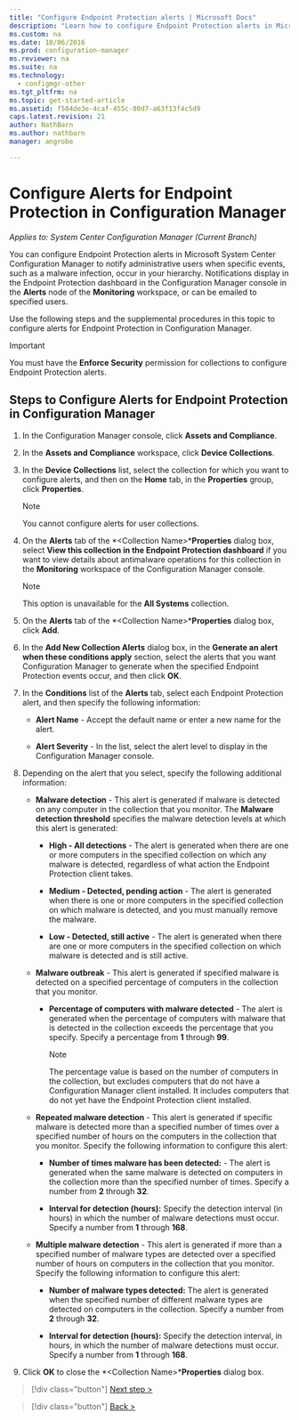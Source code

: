```yaml
---
title: "Configure Endpoint Protection alerts | Microsoft Docs"
description: "Learn how to configure Endpoint Protection alerts in Microsoft System Center 2012 Configuration Manager."
ms.custom: na
ms.date: 10/06/2016
ms.prod: configuration-manager
ms.reviewer: na
ms.suite: na
ms.technology:
  - configmgr-other
ms.tgt_pltfrm: na
ms.topic: get-started-article
ms.assetid: f504de3e-4caf-455c-80d7-a63f13f4c5d9
caps.latest.revision: 21
author: NathBarnms.author: nathbarnmanager: angrobe

---
```


#  Configure Alerts for Endpoint Protection in Configuration Manager*Applies to: System Center Configuration Manager (Current Branch)*
 You can configure Endpoint Protection alerts in Microsoft System Center Configuration Manager to notify administrative users when specific events, such as a malware infection, occur in your hierarchy. Notifications display in the Endpoint Protection dashboard in the Configuration Manager console in the **Alerts** node of the **Monitoring** workspace, or can be emailed to specified users.

 Use the following steps and the supplemental procedures in this topic to configure alerts for Endpoint Protection in Configuration Manager.

> [!IMPORTANT]
>  You must have the **Enforce Security** permission for collections to configure Endpoint Protection alerts.

## Steps to Configure Alerts for Endpoint Protection in Configuration Manager

1.  In the Configuration Manager console, click **Assets and Compliance**.

2.  In the **Assets and Compliance** workspace, click **Device Collections**.

3.  In the **Device Collections** list, select the collection for which you want to configure alerts, and then on the **Home** tab, in the **Properties** group, click **Properties**.

    > [!NOTE]
    >  You cannot configure alerts for user collections.

4.  On the **Alerts** tab of the *<Collection Name\>***Properties** dialog box, select **View this collection in the Endpoint Protection dashboard** if you want to view details about antimalware operations for this collection in the **Monitoring** workspace of the Configuration Manager console.

    > [!NOTE]
    >  This option is unavailable for the **All Systems** collection.

5.  On the **Alerts** tab of the *<Collection Name\>***Properties** dialog box, click **Add**.

6.  In the **Add New Collection Alerts** dialog box, in the **Generate an alert when these conditions apply** section, select the alerts that you want Configuration Manager to generate when the specified Endpoint Protection events occur, and then click **OK**.

7.  In the  **Conditions** list of the **Alerts** tab, select each Endpoint Protection alert, and then specify the following information:

    -   **Alert Name** - Accept the default name or enter a new name for the alert.

    -   **Alert Severity** - In the list, select the alert level to display in the Configuration Manager console.

8.  Depending on the alert that you select, specify the following additional information:

    -   **Malware detection** - This alert is generated if malware is detected on any computer in the collection that you monitor. The **Malware detection threshold** specifies the malware detection levels at which this alert is generated:

        -   **High - All detections** - The alert is generated when there are one or more computers in the specified collection on which any malware is detected, regardless of what action the Endpoint Protection client takes.

        -   **Medium - Detected, pending action** - The alert is generated when there is one or more computers in the specified collection on which malware is detected, and you must manually remove the malware.

        -   **Low - Detected, still active** - The alert is generated when there are one or more computers in the specified collection on which malware is detected and is still active.

    -   **Malware outbreak** - This alert is generated if specified malware is detected on a specified percentage of computers in the collection that you monitor.

        -   **Percentage of computers with malware detected** - The alert is generated when the percentage of computers with malware that is detected in the collection exceeds the percentage that you specify. Specify a percentage from **1** through **99**.

            > [!NOTE]
            >  The percentage value is based on the number of computers in the collection, but excludes computers that do not have a Configuration Manager client installed. It includes computers that do not yet have the Endpoint Protection client installed.

    -   **Repeated malware detection** - This alert is generated if specific malware is detected more than a specified number of times over a specified number of hours on the computers in the collection that you monitor. Specify the following information to configure this alert:

        -   **Number of times malware has been detected:** - The alert is generated when the same malware is detected on computers in the collection more than the specified number of times. Specify a number from **2** through **32**.

        -   **Interval for detection (hours):** Specify the detection interval (in hours) in which the number of malware detections must occur. Specify a number from **1** through **168**.

    -   **Multiple malware detection** - This alert is generated if more than a specified number of malware types are detected over a specified number of hours on computers in the collection that you monitor. Specify the following information to configure this alert:

        -   **Number of malware types detected:** The alert is generated when the specified number of different malware types are detected on computers in the collection. Specify a number from **2** through **32**.

        -   **Interval for detection (hours):** Specify the detection interval, in hours, in which the number of malware detections must occur. Specify a number from **1** through **168**.

9. Click **OK** to close the *<Collection Name\>***Properties** dialog box.  

> [!div class="button"]
[Next step >](endpoint-definition-updates.md)

> [!div class="button"]
[Back >](endpoint-protection-site-role.md)
